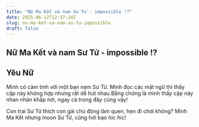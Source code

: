 ```yaml
---
title: "Nữ Ma Kết và nam Sư Tử - impossible !?"
date: 2025-06-12T12:37:24Z
slug: nu-ma-ket-va-nam-su-tu-impossible
draft: false
---
```


## Nữ Ma Kết và nam Sư Tử - impossible !?

## Yêu Nữ

Mình có cảm tình với một bạn nam Sư Tử. Mình đọc các mật ngữ thì thấy cặp này không hợp nhưng rất dễ hút nhau.Bằng chứng là mình thấy cặp này nhan nhản khắp nơi, ngay cả trong đây cũng vậy!
 
Con trai Sư Tử thích con gái chủ động làm quen, hẹn đi chơi không? 
Mình Ma Kết nhưng moon Sư Tử, cũng hơi bạo hic hic!